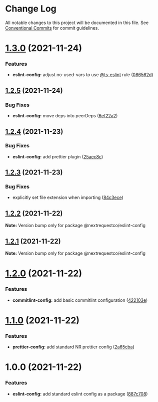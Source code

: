 # Change Log

All notable changes to this project will be documented in this file.
See [Conventional Commits](https://conventionalcommits.org) for commit guidelines.

# [1.3.0](https://github.com/nextrequest/configs/compare/@nextrequestco/eslint-config@1.2.5...@nextrequestco/eslint-config@1.3.0) (2021-11-24)


### Features

* **eslint-config:** adjust no-used-vars to use [@ts-eslint](https://github.com/ts-eslint) rule ([086562d](https://github.com/nextrequest/configs/commit/086562da7b6e9fe999ad30611e34da50f5526ad7))





## [1.2.5](https://github.com/nextrequest/configs/compare/@nextrequestco/eslint-config@1.2.4...@nextrequestco/eslint-config@1.2.5) (2021-11-24)


### Bug Fixes

* **eslint-config:** move deps into peerDeps ([6ef22a2](https://github.com/nextrequest/configs/commit/6ef22a2942ce91c15babc759c63c00097610b84c))





## [1.2.4](https://github.com/nextrequest/configs/compare/@nextrequestco/eslint-config@1.2.3...@nextrequestco/eslint-config@1.2.4) (2021-11-23)


### Bug Fixes

* **eslint-config:** add prettier plugin ([25aec8c](https://github.com/nextrequest/configs/commit/25aec8c36419c3b5aa98a8543b31d5a7b8debbb0))





## [1.2.3](https://github.com/nextrequest/configs/compare/@nextrequestco/eslint-config@1.2.2...@nextrequestco/eslint-config@1.2.3) (2021-11-23)


### Bug Fixes

* explicitly set file extension when importing ([84c3ece](https://github.com/nextrequest/configs/commit/84c3ece5e074cad3538c09bac2fd2fd8b7517ac3))





## [1.2.2](https://github.com/nextrequest/configs/compare/@nextrequestco/eslint-config@1.2.1...@nextrequestco/eslint-config@1.2.2) (2021-11-22)

**Note:** Version bump only for package @nextrequestco/eslint-config





## [1.2.1](https://github.com/nextrequest/configs/compare/@nextrequestco/eslint-config@1.2.0...@nextrequestco/eslint-config@1.2.1) (2021-11-22)

**Note:** Version bump only for package @nextrequestco/eslint-config





# [1.2.0](https://github.com/nextrequest/configs/compare/@nextrequestco/eslint-config@1.1.0...@nextrequestco/eslint-config@1.2.0) (2021-11-22)


### Features

* **commitlint-config:** add basic commitlint configuration ([422103e](https://github.com/nextrequest/configs/commit/422103e959d90c476266240f581b7e1600dc2d47))





# [1.1.0](https://github.com/nextrequest/configs/compare/@nextrequestco/eslint-config@1.0.0...@nextrequestco/eslint-config@1.1.0) (2021-11-22)


### Features

* **prettier-config:** add standard NR prettier config ([2a65cba](https://github.com/nextrequest/configs/commit/2a65cbad1ea02da6c4acb8dc7fcab64434f5db98))





# 1.0.0 (2021-11-22)


### Features

* **eslint-config:** add standard eslint config as a package ([887c708](https://github.com/nextrequest/configs/commit/887c708e518901ea302375cbc9b15cd630d3a90f))
